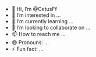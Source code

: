 - 👋 Hi, I’m @CetusFf
- 👀 I’m interested in ...
- 🌱 I’m currently learning ...
- 💞️ I’m looking to collaborate on ...
- 📫 How to reach me ...
- 😄 Pronouns: ...
- ⚡ Fun fact: ...

<!---
CetusFf/CetusFf is a ✨ special ✨ repository because its `README.md` (this file) appears on your GitHub profile.
You can click the Preview link to take a look at your changes.
--->
